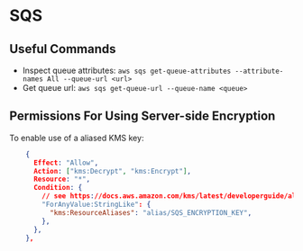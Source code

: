 
# SQS

## Useful Commands

* Inspect queue attributes: `aws sqs get-queue-attributes --attribute-names All --queue-url <url>`
* Get queue url: `aws sqs get-queue-url --queue-name <queue>`

## Permissions For Using Server-side Encryption

To enable use of a aliased KMS key:

```json
    {
      Effect: "Allow",
      Action: ["kms:Decrypt", "kms:Encrypt"],
      Resource: "*",
      Condition: {
        // see https://docs.aws.amazon.com/kms/latest/developerguide/alias-authorization.html
        "ForAnyValue:StringLike": {
          "kms:ResourceAliases": "alias/SQS_ENCRYPTION_KEY",
        },
      },
    },
```